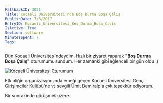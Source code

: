 ```yaml
---
FallbackID: 3051
Title: Kocaeli Üniversitesi'nde Boş Durma Boşa Çalış
PublishDate: 7/3/2017
EntryID: Kocaeli_Universitesi_Bos_Durma_Bosa_Calis
IsActive: True
Section: software
MinutesSpent: 7
Tags: 
---
```

Dün Kocaeli Üniversitesi'ndeydim. Hızlı bir ziyaret yaparak **"Boş Durma Boşa Çalış"** oturumumu sundum. Her zamanki gibi eğlenceli bir gün oldu :) ![Kocaeli Üniversitesi Oturumum](http://blob.daron.yondem.com/assets/3051/kocaeli.jpg)Etkinliğin organizasyonunda emeği geçen Kocaeli Üniversitesi Genç Girişimciler Kulübü'ne ve sevgili Ümit Demiralp'a çok teşekkür ediyorum. Bir sonrakinde görüşmek üzere.
